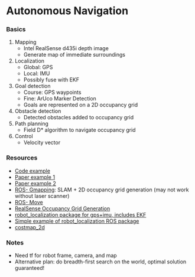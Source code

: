 # Autonomous Navigation

### Basics

1. Mapping
    - Intel RealSense d435i depth image
    - Generate map of immediate surroundings
2. Localization
    - Global: GPS
    - Local: IMU
    - Possibly fuse with EKF
3. Goal detection
    - Course: GPS waypoints
    - Fine: ArUco Marker Detection
    - Goals are represented on a 2D occupancy grid
4. Obstacle detection
    - Detected obstacles added to occupancy grid
5. Path planning
    - Field D* algorithm to navigate occupancy grid
6. Control
    - Velocity vector


### Resources

- [Code example](https://github.com/ArghyaChatterjee/gps-waypoint-based-autonomous-navigation-in-ros)
- [Paper example 1](http://article.nadiapub.com/IJCA/vol7_no12/32.pdf)
- [Paper example 2](https://arxiv.org/pdf/2108.12571.pdf)
- [ROS- Gmapping](http://wiki.ros.org/gmapping): SLAM + 2D occupancy grid generation (may not work without laser scanner)
- [ROS- Move](http://wiki.ros.org/move_base)
- [RealSense Occupancy Grid Generation](https://github.com/IntelRealSense/realsense-ros/tree/occupancy-mapping/occupancy)
- [robot_localization package for gps+imu, includes EKF](http://docs.ros.org/en/noetic/api/robot_localization/html/index.html)
- [Simple example of robot_localization ROS package](https://github.com/nickcharron/waypoint_nav)
- [costmap_2d](http://wiki.ros.org/costmap_2d)

### Notes

- Need tf for robot frame, camera, and map
- Alternative plan: do breadth-first search on the world, optimal solution guaranteed!
